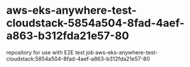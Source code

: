 # aws-eks-anywhere-test-cloudstack-5854a504-8fad-4aef-a863-b312fda21e57-80
repository for use with E2E test job aws-eks-anywhere-test-cloudstack:5854a504-8fad-4aef-a863-b312fda21e57-80
